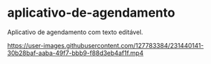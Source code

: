 # aplicativo-de-agendamento
Aplicativo de agendamento com texto editável.


https://user-images.githubusercontent.com/127783384/231440141-30b28baf-aaba-49f7-bbb9-f88d3eb4af1f.mp4

